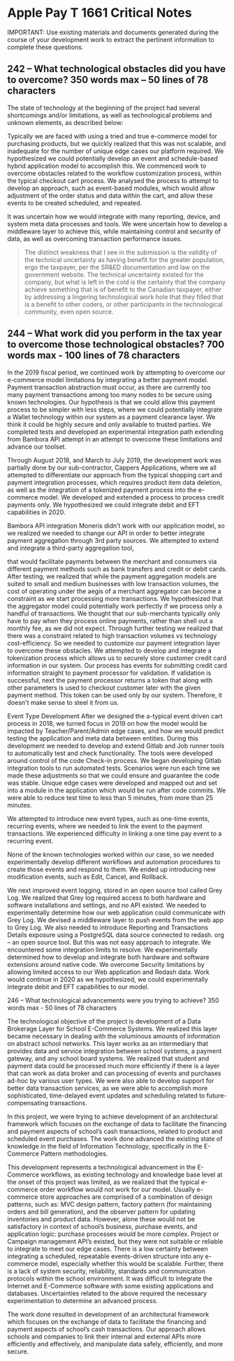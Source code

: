 Apple Pay T 1661 Critical Notes
=======================================

IMPORTANT: Use existing materials and documents generated during the course of your development work to extract the pertinent information to complete these questions.


## 242 – What technological obstacles did you have to overcome? 350 words max – 50 lines of 78 characters

The state of technology at the beginning of the project had several shortcomings and/or limitations,
as well as technological problems and unknown elements,
as described below:

Typically we are faced with using a tried and true e-commerce model for purchasing products,
but we quickly realized that this was not scalable,
and inadequate for the number of unique edge cases our platform required.
We hypothesized we could potentially develop an event and schedule-based hybrid application model to accomplish this.
We commenced work to overcome obstacles related to the workflow customization process,
within the typical checkout cart process.
We analysed the process to attempt to develop an approach,
such as event-based modules,
which would allow adjustment of the order status and data within the cart,
and allow these events to be created scheduled,
and repeated.

It was uncertain how we would integrate with many reporting,
device,
and system meta data processes and tools.
We were uncertain how to develop a middleware layer to achieve this,
while maintaining control and security of data,
as well as overcoming transaction performance issues.


>The distinct weakness that I see in the submission is the validity of the technical uncertainty as having benefit for the greater population,
ergo the taxpayer,
per the SR&ED documentation and law on the government website.
The technical uncertainty existed for the company,
but what is left in the cold is the certainty that the company achieve something that is of benefit to the Canadian taxpayer,
either by addressing a lingering technological work hole that they filled that is a benefit to other coders,
or other participants in the technological community,
even open source.



## 244 – What work did you perform in the tax year to overcome those technological obstacles?   700 words max - 100 lines of 78 characters

In the 2019 fiscal period,
we continued work by attempting to overcome our e-commerce model limitations by integrating a better payment model.
Payment transaction abstraction must occur,
as there are currently too many payment transactions among too many nodes to be secure using known technologies.
Our hypothesis is that we could allow this payment process to be simpler with less steps,
where we could potentially integrate a Wallet technology within our system as a payment clearance layer.
We think it could be highly secure and only available to trusted parties.
We completed tests and developed an experimental integration path extending from Bambora API attempt in an attempt to overcome these limitations and advance our toolset.


Through August 2018,
and March to July 2019,
the development work was partially done by our sub-contractor,
Cappers Applications,
where we all attempted to differentiate our approach from the typical shopping cart and payment integration processes,
which requires product item data deletion,
as well as the integration of a tokenized payment process into the e-commerce model.
We developed and extended a process to process credit payments only.
We hypothesized we could integrate debit and EFT capabilities in 2020.


Bambora API integration
Moneris didn’t work with our application model,
so we realized we needed to change our API in order to better integrate payment aggregation through 3rd party sources.
We attempted to extend and integrate a third-party aggregation tool,

that would facilitate payments between the merchant and consumers via different payment methods such as bank transfers and credit or debit cards.
After testing,
we realized that while the payment aggregation models are suited to small and medium businesses with low transaction volumes,
the cost of operating under the aegis of a merchant aggregator can become a constraint as we start processing more transactions.
We hypothesized that the aggregator model could potentially work perfectly if we process only a handful of transactions.
We thought that our sub-merchants typically only have to pay when they process online payments,
rather than shell out a monthly fee,
as we did not expect.
Through further testing we realized that there was a constraint related to high transaction volumes vs technology cost-efficiency.
So we needed to customize our payment integration layer to overcome these obstacles.
We attempted to develop and integrate a tokenization process which allows us to securely store customer credit card information in our system.
Our process has events for submitting credit card information straight to payment processor for validation.
If validation is successful,
next the payment processor returns a token that along with other parameters is used to checkout customer later with the given payment method.
This token can be used only by our system.
Therefore,
it doesn't make sense to steel it from us.


Event Type Development
After we designed the a-typical event driven cart process in 2018,
we turned focus in 2019 on how the model would be impacted by Teacher/Parent/Admin edge cases,
and how we would predict testing the application and meta data between entities.
During this development we needed to develop and extend Gitlab and Job runner tools to automatically test and check functionality.
The tools were developed around control of the code Check-in process.
We began developing Gitlab integration tools to run automated tests.
Scenarios were run each time we made these adjustments so that we could ensure and guarantee the code was stable.
Unique edge cases were developed and mapped out and set into a module in the application which would be run after code commits.
We were able to reduce test time to less than 5 minutes,
from more than 25 minutes.


We attempted to introduce new event types,
such as one-time events,
recurring events,
where we needed to link the event to the payment transactions.
We experienced difficulty in linking a one time pay event to a recurring event.

None of the known technologies worked within our case,
so we needed experimentally develop different workflows and automation procedures to create those events and respond to them.
We ended up introducing new modification events,
such as Edit,
Cancel,
and Rollback.


We next improved event logging,
stored in an open source tool called Grey Log.
We realized that Grey log required access to both hardware and software installations and settings,
and no API existed.
We needed to experimentally determine how our web application could communicate with Grey Log.
We devised a middleware layer to push events from the web app to Grey Log.
We also needed to introduce Reporting and Transactions Details exposure using a PostgreSQL data source connected to redash.
org – an open source tool.
But this was not easy approach to integrate.
We encountered some integration limits to resolve.
We experimentally determined how to develop and integrate both hardware and software extensions around native code.
We overcome Security limitations by allowing limited access to our Web application and Redash data.
Work would continue in 2020 as we hypothesized,
we could experimentally integrate debit and EFT capabilities to our model.


246 – What technological advancements were you trying to achieve? 	350 words max - 50 lines of 78 characters

The technological objective of the project is development of a Data Brokerage Layer for School E-Commerce Systems.
We realized this layer became necessary in dealing with the voluminous amounts of information on abstract school networks.
This layer works as an intermediary that provides data and service integration between school systems,
a payment gateway,
and any school board systems.
We realized that student and payment data could be processed much more efficiently if there is a layer that can work as data broker and can processing of events and purchases ad-hoc by various user types.
We were also able to develop support for better data transaction services,
as we were able to accomplish more sophisticated,
time-delayed event updates and scheduling related to future-compensating transactions.


In this project,
we were trying to achieve development of an architectural framework which focuses on the exchange of data to facilitate the financing and payment aspects of school’s cash transactions,
related to product and scheduled event purchases.
The work done advanced the existing state of knowledge in the field of Information Technology,
specifically in the E-Commerce Pattern methodologies.


This development represents a technological advancement in the E-Commerce workflows,
as existing technology and knowledge base level at the onset of this project was limited,
as we realized that the typical e-commerce order workflow would not work for our model.
Usually e-commerce store approaches are comprised of a combination of design patterns,
such as: MVC design pattern,
factory pattern (for maintaining orders and bill generation),
and the observer pattern for updating inventories and product data.
However,
alone these would not be satisfactory in context of school’s business,
purchase events,
and application logic: purchase processes would be more complex.
Project or Campaign management API’s existed,
but they were not suitable or reliable to integrate to meet our edge cases.
There is a low certainty between integrating a scheduled,
repeatable events-driven structure into any e-commerce model,
especially whether this would be scalable.
Further,
there is a lack of system security,
reliability,
standards and communication protocols within the school environment.
It was difficult to integrate the Internet and E-Commerce software with some existing applications and databases.
Uncertainties related to the above required the necessary experimentation to determine an advanced process.


The work done resulted in development of an architectural framework which focuses on the exchange of data to facilitate the financing and payment aspects of school’s cash transactions.
Our approach allows schools and companies to link their internal and external APIs more efficiently and effectively,
and manipulate data safely,
efficiently,
and more secure.
